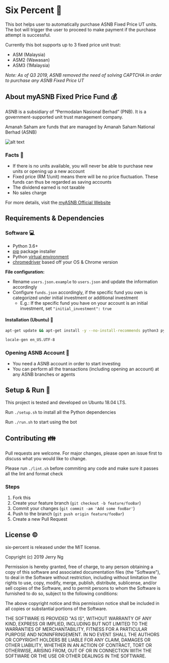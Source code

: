 # Six Percent :money_with_wings:

This bot helps user to automatically purchase ASNB Fixed Price UT units. The bot will trigger the user to proceed to make payment if the purchase attempt is successful.

Currently this bot supports up to 3 fixed price unit trust:

- ASM (Malaysia)
- ASM2 (Wawasan)
- ASM3 (1Malaysia)

_Note: As of Q3 2019, ASNB removed the need of solving CAPTCHA in order to purchase any ASNB Fixed Price UT_

## About myASNB Fixed Price Fund :moneybag:

ASNB is a subsidiary of “Permodalan Nasional Berhad” (PNB). It is a government-supported unit trust management company.

Amanah Saham are funds that are managed by Amanah Saham National Berhad (ASNB)

![alt text](https://i.imgur.com/LCB8Soo.jpg)

### Facts :newspaper:

- If there is no units available, you will never be able to purchase new units or opening up a new account
- Fixed price (RM 1/unit) means there will be no price fluctuation. These funds can thus be regarded as saving accounts
- The dividend earned is not taxable
- No sales charge

For more details, visit the [myASNB Official Website](https://www.myasnb.com.my/)

## Requirements & Dependencies

### Software :computer:

- Python 3.6+
- [pip](https://pip.pypa.io/en/stable/) package installer
- Python [virtual environment](https://virtualenv.pypa.io/en/latest/)
- [chromedriver](https://chromedriver.chromium.org/downloads) based off your OS & Chrome version

**File configuration:**
- Rename `users.json.example` to `users.json` and update the information accordingly
- Configure `funds.json` accordingly, if the specific fund you own is categorized under initial investment or additional investment
  - E.g.: If the specific fund you have on your account is an initial investment, set `"initial_investment": true`
  

#### Installation (Ubuntu) :wrench:

```bash
apt-get update && apt-get install -y --no-install-recommends python3 python3-virtualenv python3-pip chromium-chromedriver locales

locale-gen en_US.UTF-8
```

### Opening ASNB Account :closed_lock_with_key:

- You need a ASNB account in order to start investing
- You can perform all the transactions (including opening an account) at any ASNB branches or agents

## Setup & Run :nut_and_bolt:

This project is tested and developed on Ubuntu 18.04 LTS.

Run `./setup.sh` to install all the Python dependencies

Run `./run.sh` to start using the bot

## Contributing :family:

Pull requests are welcome. For major changes, please open an issue first to discuss what you would like to change.

Please run `./lint.sh` before commiting any code and make sure it passes all the lint and format check

### Steps 
1. Fork this
2. Create your feature branch (`git checkout -b feature/fooBar`)
3. Commit your changes (`git commit -am 'Add some fooBar'`)
4. Push to the branch (`git push origin feature/fooBar`)
5. Create a new Pull Request

## License :copyright:

six-percent is released under the MIT license.

Copyright (c) 2019 Jerry Ng

Permission is hereby granted, free of charge, to any person obtaining a copy
of this software and associated documentation files (the "Software"), to deal
in the Software without restriction, including without limitation the rights
to use, copy, modify, merge, publish, distribute, sublicense, and/or sell
copies of the Software, and to permit persons to whom the Software is
furnished to do so, subject to the following conditions:

The above copyright notice and this permission notice shall be included in all
copies or substantial portions of the Software.

THE SOFTWARE IS PROVIDED "AS IS", WITHOUT WARRANTY OF ANY KIND, EXPRESS OR
IMPLIED, INCLUDING BUT NOT LIMITED TO THE WARRANTIES OF MERCHANTABILITY,
FITNESS FOR A PARTICULAR PURPOSE AND NONINFRINGEMENT. IN NO EVENT SHALL THE
AUTHORS OR COPYRIGHT HOLDERS BE LIABLE FOR ANY CLAIM, DAMAGES OR OTHER
LIABILITY, WHETHER IN AN ACTION OF CONTRACT, TORT OR OTHERWISE, ARISING FROM,
OUT OF OR IN CONNECTION WITH THE SOFTWARE OR THE USE OR OTHER DEALINGS IN THE
SOFTWARE.

